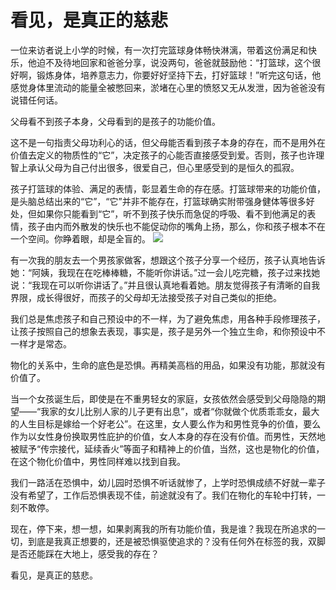 # 看见，是真正的慈悲

一位来访者说上小学的时候，有一次打完篮球身体畅快淋漓，带着这份满足和快乐，他迫不及待地回家和爸爸分享，说没两句，爸爸就鼓励他：“打篮球，这个很好啊，锻炼身体，培养意志力，你要好好坚持下去，打好篮球！”听完这句话，他感觉身体里流动的能量全被憋回来，淤堵在心里的愤怒又无从发泄，因为爸爸没有说错任何话。 

父母看不到孩子本身，父母看到的是孩子的功能价值。 

这不是一句指责父母功利心的话，但父母能否看到孩子本身的存在，而不是用外在价值去定义的物质性的“它”，决定孩子的心能否直接感受到爱。否则，孩子也许理智上承认父母为自己付出很多，很爱自己，但心里感受到的是恒久的孤寂。 

孩子打篮球的体验、满足的表情，彰显着生命的存在感。打篮球带来的功能价值，是头脑总结出来的“它”，“它”并非不能存在，打篮球确实附带强身健体等很多好处，但如果你只能看到“它”，听不到孩子快乐而急促的呼吸、看不到他满足的表情，孩子由内而外散发的快乐也不能促动你的嘴角上扬，那么，你和孩子根本不在一个空间。你睁着眼，却是全盲的。 ![](http://www.yilinzazhi.com/images/yili/yili201407/yili20140713-1-l.jpg)

有一次我的朋友去一个男孩家做客，想跟这个孩子分享一个经历，孩子认真地告诉她：“阿姨，我现在在吃棒棒糖，不能听你讲话。”过一会儿吃完糖，孩子过来找她说：“我现在可以听你讲话了。”并且很认真地看着她。朋友觉得孩子有清晰的自我界限，成长得很好，而孩子的父母却无法接受孩子对自己类似的拒绝。 

我们总是焦虑孩子和自己预设中的不一样，为了避免焦虑，用各种手段修理孩子，让孩子按照自己的想象去表现，事实是，孩子是另外一个独立生命，和你预设中不一样才是常态。 

物化的关系中，生命的底色是恐惧。再精美高档的用品，如果没有功能，那就没有价值了。 

当一个女孩诞生后，即使是在不重男轻女的家庭，女孩依然会感受到父母隐隐的期望——“我家的女儿比别人家的儿子更有出息”，或者“你就做个优质乖乖女，最大的人生目标是嫁给一个好老公”。在这里，女人要么作为和男性竞争的价值，要么作为以女性身份换取男性庇护的价值，女人本身的存在没有价值。而男性，天然地被赋予“传宗接代，延续香火”等面子和精神上的价值，当然，这也是物化的价值，在这个物化价值中，男性同样难以找到自我。 

我们一路活在恐惧中，幼儿园时恐惧不听话就惨了，上学时恐惧成绩不好就一辈子没有希望了，工作后恐惧表现不佳，前途就没有了。我们在物化的车轮中打转，一刻不敢停。 

现在，停下来，想一想，如果剥离我的所有功能价值，我是谁？我现在所追求的一切，到底是我真正想要的，还是被恐惧驱使追求的？没有任何外在标签的我，双脚是否还能踩在大地上，感受我的存在？ 

看见，是真正的慈悲。